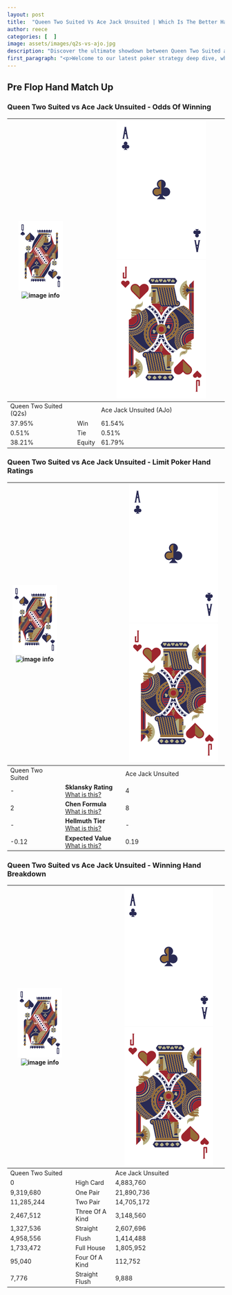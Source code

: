 ```yaml
---
layout: post
title:  "Queen Two Suited Vs Ace Jack Unsuited | Which Is The Better Hand In Poker? A Complete Guide"
author: reece
categories: [  ]
image: assets/images/q2s-vs-ajo.jpg
description: "Discover the ultimate showdown between Queen Two Suited and Ace Jack Unsuited in poker! Uncover the odds, strategies, and scenarios where one hand triumphs over the other. Get ready to up your poker game with this thrilling analysis."
first_paragraph: "<p>Welcome to our latest poker strategy deep dive, where we're pitting two distinct hands against each other in a high-stakes showdown: Queen Two Suited vs Ace Jack Unsuited.</p><p>In the dynamic world of poker, every decision counts, and knowing which hand holds the upper hand is key to your success at the table.</p><p>In this article, we'll dissect these two hands, explore the scenarios where one dominates the other, and equip you with the knowledge to make strategic choices that can tip the odds in your favor.</p><p>Get ready to unravel the intriguing dynamics of these poker hands and elevate your game to new heights.</p>"
---
```




[comment]: # (sp0)

## Pre Flop Hand Match Up

<div class="table hand-ratings" markdown="1"> 



### Queen Two Suited vs Ace Jack Unsuited - Odds Of Winning


    
| ![image info](assets/images/hand1/Q.png) ![image info](assets/images/hand1/2s.png) |  | ![image info](assets/images/hand2/A.png) ![image info](assets/images/hand2/Jo.png) |
| -------- | -------- | -------- |
| Queen Two Suited (Q2s) |  | Ace Jack Unsuited (AJo) |
| 37.95% | Win | 61.54% |
| 0.51% | Tie | 0.51% |
| 38.21% | Equity | 61.79% |




[comment]: # (sp1)



### Queen Two Suited vs Ace Jack Unsuited - Limit Poker Hand Ratings


    
| ![image info](assets/images/hand1/Q.png) ![image info](assets/images/hand1/2s.png) |  | ![image info](assets/images/hand2/A.png) ![image info](assets/images/hand2/Jo.png) |
| -------- | -------- | -------- |
| Queen Two Suited |  | Ace Jack Unsuited |
| - | **Sklansky Rating** [What is this?](/sklansky-rating-explained) | 4 |
| 2 | **Chen Formula** [What is this?](/chen-formula-explained) | 8 |
| - | **Hellmuth Tier** [What is this?](/Hellmuth-tier-explained) | - |
| -0.12 | **Expected Value** [What is this?](/expected-value-explained) | 0.19 |




[comment]: # (sp2)



### Queen Two Suited vs Ace Jack Unsuited - Winning Hand Breakdown


    
| ![image info](assets/images/hand1/Q.png) ![image info](assets/images/hand1/2s.png) |  | ![image info](assets/images/hand2/A.png) ![image info](assets/images/hand2/Jo.png) |
| -------- | -------- | -------- |
| Queen Two Suited |  | Ace Jack Unsuited |
| 0 | High Card | 4,883,760 |
| 9,319,680 | One Pair | 21,890,736 |
| 11,285,244 | Two Pair | 14,705,172 |
| 2,467,512 | Three Of A Kind | 3,148,560 |
| 1,327,536 | Straight | 2,607,696 |
| 4,958,556 | Flush | 1,414,488 |
| 1,733,472 | Full House | 1,805,952 |
| 95,040 | Four Of A Kind | 112,752 |
| 7,776 | Straight Flush | 9,888 |




[comment]: # (sp3)



</div>

[comment]: # (sp4)



[comment]: # (sp5)

